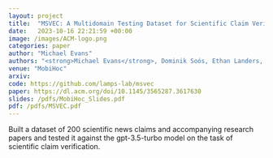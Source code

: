 ```yaml
---
layout: project
title:  "MSVEC: A Multidomain Testing Dataset for Scientific Claim Verification"
date:   2023-10-16 22:21:59 +00:00
image: /images/ACM-logo.png
categories: paper
author: "Michael Evans"
authors: "<strong>Michael Evans</strong>, Dominik Soós, Ethan Landers, Jian Wu"
venue: "MobiHoc"
arxiv:
code: https://github.com/lamps-lab/msvec
paper: https://dl.acm.org/doi/10.1145/3565287.3617630
slides: /pdfs/MobiHoc_Slides.pdf
pdf: /pdfs/MSVEC.pdf
---
```

Built a dataset of 200 scientific news claims and accompanying research papers and tested it against the gpt-3.5-turbo model on the task of scientific claim verification.
